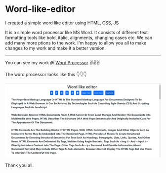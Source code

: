 # Word-like-editor
I created a simple word like editor using HTML, CSS, JS

It is a simple word processor like MS Word. It consists of different text formatting tools like bold, italic, alignments, changing cases etc. We can add many more ptions to the work. I'm happy to allow you all to make changes to my work and make it a better version.

---
You can see my work @ [Word Processor](https://chandana-23.github.io/Word-like-editor/) ✌✌✌

The word processor looks like this 👇👇👇

![Demo](https://github.com/Chandana-23/Word-like-editor/blob/master/demo.png)

Thank you all.
